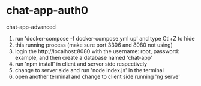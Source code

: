 # chat-app-auth0
chat-app-advanced
1. run 'docker-compose -f docker-compose.yml up' and type Ctl+Z to hide 
2. this running process (make sure port 3306 and 8080 not using)
3. login the http://localhost:8080 with the username: root, password: example, and then create a database named 'chat-app'
4. run 'npm install' in client and server side respectively
5. change to server side and run 'node index.js' in the terminal
6. open another terminal and change to client side running 'ng serve'
